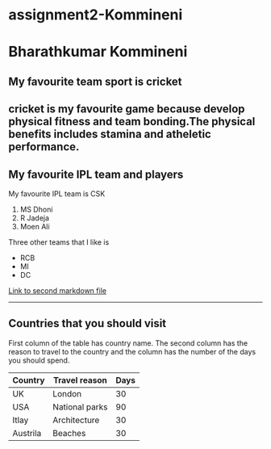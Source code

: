 # assignment2-Kommineni
# Bharathkumar Kommineni
## My favourite team sport is cricket
cricket is my favourite game because **develop physical fitness and team bonding**.The physical benefits includes **stamina and atheletic performance**.
-----
## My favourite IPL team and players
My favourite IPL team is CSK
1. MS Dhoni
2. R Jadeja
3. Moen Ali

Three other teams that I like is 
- RCB
- MI
- DC


[Link to second markdown file](AboutMe.md)

----
## Countries that you should visit
First column of the table has country name. The second column has the reason to travel to the country and the column has the number of the days you should spend.

| Country | Travel reason | Days |
|---------|---------------|-------|
| UK | London | 30  |
| USA | National parks | 90 |
| Itlay | Architecture | 30 |
| Austrila | Beaches | 30 |
